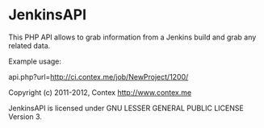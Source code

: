 JenkinsAPI
==========

This PHP API allows to grab information from a Jenkins build and grab any related data.

Example usage:

api.php?url=http://ci.contex.me/job/NewProject/1200/

Copyright (c) 2011-2012, Contex <http://www.contex.me>

JenkinsAPI is licensed under GNU LESSER GENERAL PUBLIC LICENSE Version 3.